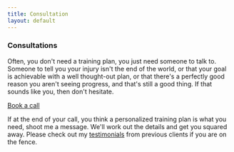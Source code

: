 ```yaml
---
title: Consultation
layout: default
---
```


### Consultations

Often, you don't need a training plan, you just need someone to talk to. Someone to tell you your injury isn't the end of the world, or that your goal is achievable with a well thought-out plan, or that there's a perfectly good reason you aren't seeing progress, and that's still a good thing. If that sounds like you, then don't hesitate.

<!-- Calendly link widget begin -->
<link href="https://assets.calendly.com/assets/external/widget.css" rel="stylesheet">
<script src="https://assets.calendly.com/assets/external/widget.js" type="text/javascript" async></script>
<a href="" onclick="Calendly.initPopupWidget({url: 'https://calendly.com/meteoric/coaching-check-in'});return false;">Book a call</a>
<!-- Calendly link widget end -->

If at the end of your call, you think a personalized training plan is what you need, shoot me a message. We'll work out the details and get you squared away.  Please check out my [testimonials](http:///chr0nikler.github.io/testimonials) from previous clients if you are on the fence.
